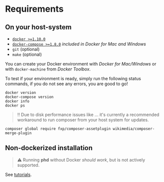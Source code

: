# Requirements

## On your host-system

- [`docker >=1.10.0`](https://docs.docker.com)
- [`docker-compose >=1.8.0`](https://github.com/docker/compose) *included in Docker for Mac and Windows*
- `git` (optional)
- `make` (optional)

You can create your Docker environment with *Docker for Mac/Windows* or with `docker-machine` from *Docker Toolbox*.

To test if your environment is ready, simply run the following status commands, if you do not see any errors, you are good to go!

	docker version
	docker-compose version
	docker info
	docker ps

> :bangbang: Due to disk performance issues like ... it's currently a recommended workaround to run composer from your host system for
> updates.

    composer global require fxp/composer-assetplugin wikimedia/composer-merge-plugin

## Non-dockerized installation

> :warning: Running **phd** without Docker *should work*, but is not actively supported. 

See [tutorials](../tutorials/installation-composer.md).